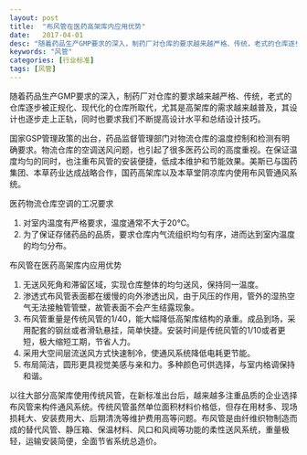 ```yaml
---
layout: post
title:  "布风管在医药高架库内应用优势"
date:   2017-04-01
desc: "随着药品生产GMP要求的深入，制药厂对仓库的要求越来越严格、传统，老式的仓库逐步被正规化、现代化的仓库所取代，尤其是高架库的需求越来越普及，其设计也逐步走上正轨，同时也要求我们不断提高设计水平和总结设计技巧。"
keywords: "风管"
categories: [行业标准]
tags: [风管]
---
```


随着药品生产GMP要求的深入，制药厂对仓库的要求越来越严格、传统，老式的仓库逐步被正规化、现代化的仓库所取代，尤其是高架库的需求越来越普及，其设计也逐步走上正轨，同时也要求我们不断提高设计水平和总结设计技巧。

国家GSP管理政策的出台，药品监督管理部门对物流仓库的温度控制和检测有明确要求。物流仓库的空调送风问题，也引起了很多医药公司的高度重视。在保证温度均匀的同时，也注重布风管的安装便捷，低成本维护和节能效果。美斯已与国药集团、本草药业达成战略合作，国药高架库以及本草堂阴凉库内使用布风管通风系统。

医药物流仓库空调的工况要求

1. 对室内温度有严格要求，温度通常不大于20℃。
2. 为了保证存储药品的品质，要求仓库内气流组织均匀有序，进而达到室内温度的均匀分布。

布风管在医药高架库内应用优势

1. 无送风死角和滞留区域，实现仓库整体的均匀送风，保持同一温度。
2. 渗透式布风管表面都在缓慢的向外渗透出风，由于风压的作用，管外的湿热空气无法接触管管壁，故管表面不会产生结露现象。
3. 布风管重量是传统风管的1/40，能大幅降低高架库结构的承重。成品到场，采用配套的钢丝或者滑轨悬挂，简单快捷。安装时间是传统风管的1/10或者更短，极大缩短工期，节省人力。
4. 采用大空间层流送风方式快速制冷，使通风系统降低电耗更节能。
5. 布局简洁，圆形更具视觉美感与亲和力。多种颜色可供选择，与室内格调保持和谐。

以往大部分高架库使用传统风管，在新标准出台后，越来越多注重品质的企业选择布风管来构件通风系统。传统风管虽然单位面积材料价格低，但存在用材多、现场损耗大、安装费用大、后期清洗等维护费用高等问题。布风管是由纤维织物制造而成的替代风管、静压箱、保温材料、风口和风阀等功能的柔性送风系统，重量极轻，运输安装简便，全面节省系统总造价。
